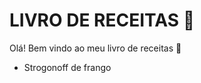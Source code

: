 # LIVRO DE RECEITAS :cookie:

Olá! Bem vindo ao meu livro de receitas :clap:

- Strogonoff de frango 
